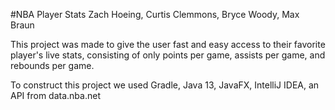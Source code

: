 #NBA Player Stats 
Zach Hoeing, 
Curtis Clemmons,
Bryce Woody,
Max Braun

This project was made to give the user fast and easy access to their favorite player's live stats,
consisting of only points per game, assists per game, and rebounds per game.

To construct this project we used Gradle, Java 13, JavaFX, IntelliJ IDEA, an API from data.nba.net